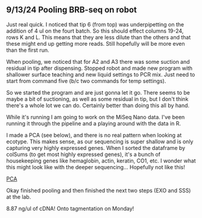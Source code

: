 ## 9/13/24 Pooling BRB-seq on robot

Just real quick. I noticed that tip 6 (from top) was underpipetting on the addition of 4 ul on the fourt batch. So this should effect columns 19-24, rows K and L. This means that they are less 
dilute than the others and that these might end up getting more reads. Still hopefully will be more even than the first run. 

When pooling, we noticed that for A2 and A3 there was some suction and residual in tip after dispensing. Stopped robot and made new program with shallower surface teaching and new liquid settings to 
PCR mix. Just need to start from command five (b/c two commands for temp settings).

So we started the program and are just gonna let it go. There seems to be maybe a bit of suctioning, as well as some residual in tip, but I don't think there's a whole lot we can do. Certainly 
better than doing this all by hand.

While it's running I am going to work on the MiSeq Nano data. I've been running it through the pipeline and a playing around with the data in R.

I made a PCA (see below), and there is no real pattern when looking at ecotype. This makes sense, as our sequencing is super shallow and is only capturing very highly expressed genes. When I sorted 
the dataframe by colSums (to get most highly expressed genes), it's a bunch of housekeeping genes like hemaglobin, actin, keratin, CO1, etc. I wonder what this might look like with the deeper 
sequencing... Hopefully not like this!

[PCA](../docs/assets/img/MiSeqNano_PCA.png) 

Okay finished pooling and then finished the next two steps (EXO and SSS) at the lab. 

8.87 ng/ul of cDNA! Onto tagmentation on Monday!
